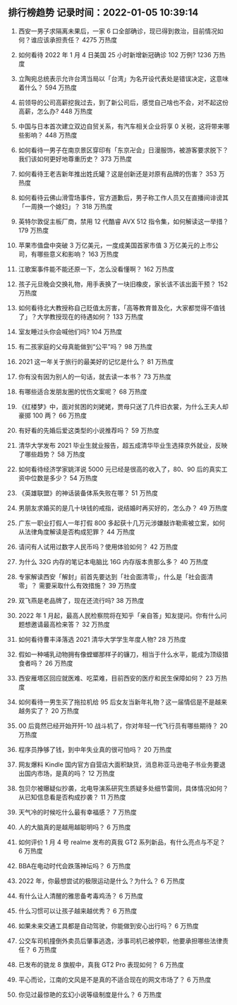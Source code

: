 
## 排行榜趋势 记录时间：2022-01-05 10:39:14
  
  1. 西安一男子求隔离未果后，一家 6 口全部确诊，现已得到救治，目前情况如何？谁应该承担责任？ 4275 万热度
    
  2. 如何看待 2022 年 1 月 4 日美国 25 小时新增新冠确诊 102 万例? 1236 万热度
    
  3. 立陶宛总统表示允许台湾当局以「台湾」为名开设代表处是错误决定，这意味着什么？ 594 万热度
    
  4. 前领导的公司高薪挖我过去，到了新公司后，感觉自己啥也不会，对不起这份高薪，怎么办? 448 万热度
    
  5. 中国与日本首次建立双边自贸关系，有汽车相关企业将享 0 关税，这将带来哪些影响？ 448 万热度
    
  6. 如何看待一男子在南京景区穿印有「东京卍会」日漫服饰，被游客要求脱下？我们该如何更好地尊重历史？ 373 万热度
    
  7. 如何看待王老吉新年推出姓氏罐？这是创新还是对原有品牌的伤害？ 353 万热度
    
  8. 如何看待云佛山滑雪场事件，官方道歉后，男子称工作人员又在直播间诽谤其「一周换一个媳妇」？ 318 万热度
    
  9. 英特尔敦促主板厂商，禁用 12 代酷睿 AVX 512 指令集，如何解读这一举措？ 179 万热度
    
  10. 苹果市值盘中突破 3 万亿美元，一度成美国首家市值 3 万亿美元的上市公司，有哪些意义和影响？ 163 万热度
    
  11. 江歌案事件能不能还原一下，怎么没看懂啊？ 162 万热度
    
  12. 孩子元旦晚会交换礼物，用手表换了一块旧橡皮，家长该不该出面干预？ 152 万热度
    
  13. 如何看待北大教授称自己贬值太厉害，「高等教育普及化，大家都觉得不值钱了」？大学教授现在的待遇如何？ 133 万热度
    
  14. 室友睡过头你会喊他们吗? 104 万热度
    
  15. 有二孩家庭的父母真能做到“公平”吗？ 98 万热度
    
  16. 2021 这一年关于旅行的最美好的记忆是什么？ 81 万热度
    
  17. 你有没有因为别人的一句话，就去读一本书？ 73 万热度
    
  18. 有哪些适合发朋友圈的忧伤文案呢？ 68 万热度
    
  19. 《红楼梦》中，面对贫困的刘姥姥，贾母只送了几件旧衣裳，为什么王夫人却豪掷 100 两？ 66 万热度
    
  20. 有好看的先婚后爱这类型的小说推荐吗？ 59 万热度
    
  21. 清华大学发布 2021 毕业生就业报告，超五成清华毕业生选择京外就业，反映了哪些趋势？ 58 万热度
    
  22. 如何看待经济学家姚洋说 5000 元已经是很高的收入了，80、90 后的真实工资中位数是多少？ 54 万热度
    
  23. 《英雄联盟》的神话装备体系失败在哪？ 51 万热度
    
  24. 男朋友求婚买的是几十块钱的戒指，说结婚时再买好的，怎么办？ 49 万热度
    
  25. 广东一职业打假人一年打假 800 多起获十几万元涉嫌敲诈勒索被立案，如何从法律角度解读是否构成犯罪？ 44 万热度
    
  26. 请问有人试用过数字人民币吗？使用体验如何？ 42 万热度
    
  27. 为什么 32G 内存的笔记本电脑比 16G 内存版本贵那么多？ 40 万热度
    
  28. 专家解读西安「解封」前首先要达到「社会面清零」，什么是「社会面清零」？ 需要采取什么有效措施？ 39 万热度
    
  29. 双飞燕是老品牌了，现在还流行吗? 38 万热度
    
  30. 2022 年 1 月起，最高人民检察院将在知乎「亲自答」知友提问。你有什么问题想邀请最高检来答？ 32 万热度
    
  31. 如何看待曹丰泽落选 2021 清华大学学生年度人物? 28 万热度
    
  32. 假如一种哺乳动物拥有像螳螂那样子的镰刀，相当于什么水平，能成为顶级猎食者吗？ 26 万热度
    
  33. 西安雁塔区回应就医难、吃菜难，目前西安的医疗和民生保障如何？ 23 万热度
    
  34. 如何看待一男生买了拖拉机给 95 后女友当新年礼物？这一届情侣是不是越来越务实了？ 20 万热度
    
  35. 00 后竟然已经开始开歼-10 战斗机了，你对年轻一代飞行员有哪些期待？ 20 万热度
    
  36. 程序员挣够了钱，到中年失业真的很可怕吗？ 20 万热度
    
  37. 网友爆料 Kindle 国内官方自营店大面积缺货，消息称亚马逊电子书业务要退出国内市场，是真的吗？ 12 万热度
    
  38. 包贝尔被曝疑似抄袭，北电导演系研究生质疑多处细节雷同，具体情况如何？从已知信息看是否构成抄袭？ 11 万热度
    
  39. 天气冷的时候吃什么最有幸福感？ 7 万热度
    
  40. 人的大脑真的是越用越聪明吗？ 6 万热度
    
  41. 如何评价 1 月 4 号 realme 发布的真我 GT2 系列新品，有什么亮点与不足？ 6 万热度
    
  42. BBA在电动时代会跌落神坛吗？ 6 万热度
    
  43. 2022 年，你最想尝试的极限运动是什么？为什么？ 6 万热度
    
  44. 有什么让人清醒的雅思备考毒鸡汤？ 6 万热度
    
  45. 什么习惯可以让孩子越来越优秀？ 6 万热度
    
  46. 如果未来交通工具都是自动驾驶，你能做到安心出行吗？ 6 万热度
    
  47. 公交车司机撞倒外卖员后肇事逃逸，涉事司机已被停职，他要承担哪些法律责任？ 6 万热度
    
  48. 已发布的骁龙 8 旗舰中，真我 GT2 Pro 表现如何？ 6 万热度
    
  49. 平心而论，江南的文风是不是真的不适合现在的网文市场了？ 6 万热度
    
  50. 你见过最惊艳的玄幻小说等级制度是什么？ 6 万热度
    